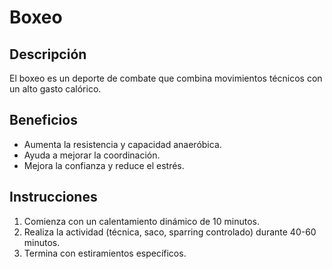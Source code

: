# Boxeo

## Descripción  
El boxeo es un deporte de combate que combina movimientos técnicos con un alto gasto calórico.

## Beneficios  
- Aumenta la resistencia y capacidad anaeróbica.  
- Ayuda a mejorar la coordinación.  
- Mejora la confianza y reduce el estrés.  

## Instrucciones  
1. Comienza con un calentamiento dinámico de 10 minutos.  
2. Realiza la actividad (técnica, saco, sparring controlado) durante 40-60 minutos.  
3. Termina con estiramientos específicos.  

